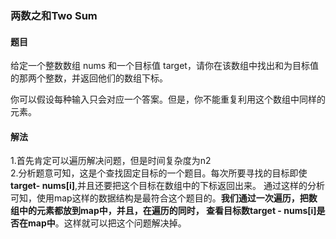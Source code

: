 ### 两数之和Two Sum
#### 题目
给定一个整数数组 nums 和一个目标值 target，请你在该数组中找出和为目标值的那两个整数，并返回他们的数组下标。

你可以假设每种输入只会对应一个答案。但是，你不能重复利用这个数组中同样的元素。
#### 解法
1.首先肯定可以遍历解决问题，但是时间复杂度为n2 <br/>
2.分析题意可知，这是个查找固定目标的一个题目。每次所要寻找的目标即使 **target- nums[i]**,并且还要把这个目标在数组中的下标返回出来。
通过这样的分析可知，使用map这样的数据结构是最符合这个题目的。**我们通过一次遍历，把数组中的元素都放到map中，并且，在遍历的同时，
查看目标数target - nums[i]是否在map中**。这样就可以把这个问题解决掉。
